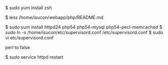 $ sudo yum install zsh

$ less /home/isucon/webapp/php/README.md

$ sudo yum install httpd24 php54 php54-mysql php54-pecl-memcached
$ sudo ln -s /home/isucon/etc/supervisord.conf /etc/supervisord.conf
$ sudo vi etc/supervisord.conf

perl to false

$ sudo service httpd restart




